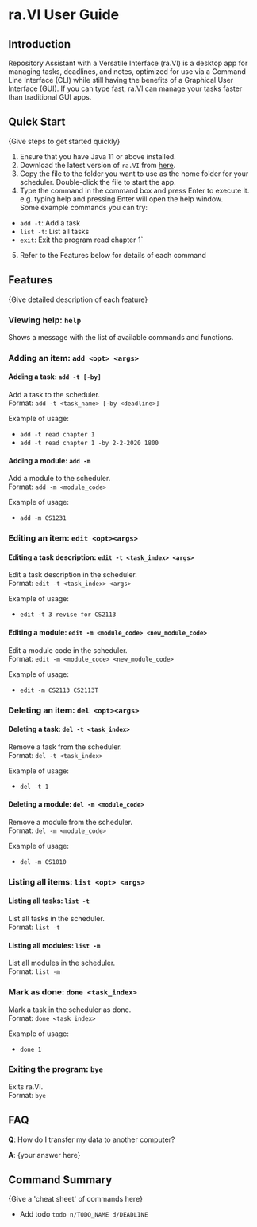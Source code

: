 # ra.VI User Guide

## Introduction

Repository Assistant with a Versatile Interface (ra.VI) is a desktop app for managing tasks, deadlines, and notes, optimized for use via a Command Line Interface (CLI) while still having the benefits of a Graphical User Interface (GUI). If you can type fast, ra.VI can manage your tasks faster than traditional GUI apps.

## Quick Start

{Give steps to get started quickly}

1. Ensure that you have Java 11 or above installed.
2. Download the latest version of `ra.VI` from [here](https://github.com/AY2021S1-CS2113T-T09-2/tp/releases/tag/v1.0).
3. Copy the file to the folder you want to use as the home folder for your scheduler. Double-click the file to start the app. 
4. Type the command in the command box and press Enter to execute it. e.g. typing help and pressing Enter will open the help window.  
Some example commands you can try:
* `add -t`: Add a task
* `list -t`: List all tasks
* `exit`: Exit the program read chapter 1`
5. Refer to the Features below for details of each command

## Features 

{Give detailed description of each feature}
### Viewing help: `help`
Shows a message with the list of available commands and functions.

### Adding an item: `add <opt> <args>`
#### Adding a task: `add -t [-by]`
Add a task to the scheduler.  
Format: `add -t <task_name> [-by <deadline>]`

Example of usage: 
* `add -t read chapter 1`
* `add -t read chapter 1 -by 2-2-2020 1800`

#### Adding a module: `add -m`
Add a module to the scheduler.  
Format: `add -m <module_code>`

Example of usage: 
* `add -m CS1231`

### Editing an item: `edit <opt><args>`
#### Editing a task description: `edit -t <task_index> <args>`
Edit a task description in the scheduler.  
Format: `edit -t <task_index> <args>`

Example of usage: 
* `edit -t 3 revise for CS2113`

#### Editing a module: `edit -m <module_code> <new_module_code>`
Edit a module code in the scheduler.  
Format: `edit -m <module_code> <new_module_code>`

Example of usage: 
* `edit -m CS2113 CS2113T`

### Deleting an item: `del <opt><args>`
#### Deleting a task: `del -t <task_index>`
Remove a task from the scheduler.  
Format: `del -t <task_index>`

Example of usage: 
* `del -t 1`

#### Deleting a module: `del -m <module_code>`
Remove a module from the scheduler.  
Format: `del -m <module_code>`

Example of usage: 
* `del -m CS1010`

### Listing all items: `list <opt> <args>`
#### Listing all tasks: `list -t`
List all tasks in the scheduler.   
Format: `list -t`

#### Listing all modules: `list -m`
List all modules in the scheduler.  
Format: `list -m`

### Mark as done: `done <task_index>`
Mark a task in the scheduler as done.  
Format: `done <task_index>`

Example of usage: 
* `done 1`

### Exiting the program: `bye`
Exits ra.VI.  
Format: `bye`

## FAQ

**Q**: How do I transfer my data to another computer? 

**A**: {your answer here}

## Command Summary

{Give a 'cheat sheet' of commands here}

* Add todo `todo n/TODO_NAME d/DEADLINE`
